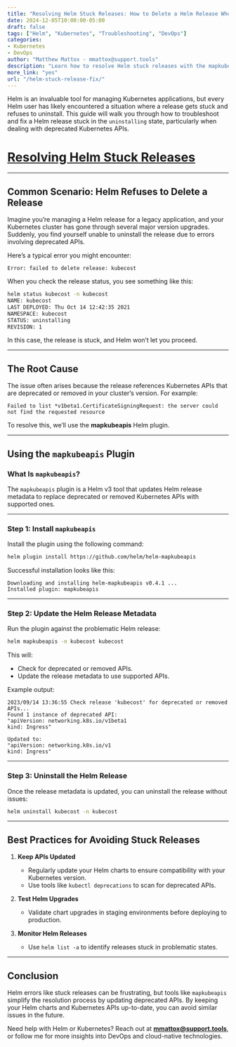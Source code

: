 ```yaml
---
title: "Resolving Helm Stuck Releases: How to Delete a Helm Release When It Refuses to Uninstall"
date: 2024-12-05T10:00:00-05:00
draft: false
tags: ["Helm", "Kubernetes", "Troubleshooting", "DevOps"]
categories:
- Kubernetes
- DevOps
author: "Matthew Mattox - mmattox@support.tools"
description: "Learn how to resolve Helm stuck releases with the mapkubeapis plugin and ensure smooth Helm chart management in Kubernetes."
more_link: "yes"
url: "/helm-stuck-release-fix/"
---
```


Helm is an invaluable tool for managing Kubernetes applications, but every Helm user has likely encountered a situation where a release gets stuck and refuses to uninstall. This guide will walk you through how to troubleshoot and fix a Helm release stuck in the `uninstalling` state, particularly when dealing with deprecated Kubernetes APIs.  

<!--more-->

# [Resolving Helm Stuck Releases](#resolving-helm-stuck-releases)

---

## Common Scenario: Helm Refuses to Delete a Release  

Imagine you’re managing a Helm release for a legacy application, and your Kubernetes cluster has gone through several major version upgrades. Suddenly, you find yourself unable to uninstall the release due to errors involving deprecated APIs.  

Here’s a typical error you might encounter:  
```plaintext
Error: failed to delete release: kubecost
```

When you check the release status, you see something like this:  

```bash
helm status kubecost -n kubecost
NAME: kubecost
LAST DEPLOYED: Thu Oct 14 12:42:35 2021
NAMESPACE: kubecost
STATUS: uninstalling
REVISION: 1
```

In this case, the release is stuck, and Helm won’t let you proceed.  

---

## The Root Cause  

The issue often arises because the release references Kubernetes APIs that are deprecated or removed in your cluster’s version. For example:  
```plaintext
Failed to list *v1beta1.CertificateSigningRequest: the server could not find the requested resource
```

To resolve this, we’ll use the **mapkubeapis** Helm plugin.  

---

## Using the `mapkubeapis` Plugin  

### What Is `mapkubeapis`?  
The `mapkubeapis` plugin is a Helm v3 tool that updates Helm release metadata to replace deprecated or removed Kubernetes APIs with supported ones.  

---

### Step 1: Install `mapkubeapis`  

Install the plugin using the following command:  
```bash
helm plugin install https://github.com/helm/helm-mapkubeapis
```  
Successful installation looks like this:  
```plaintext
Downloading and installing helm-mapkubeapis v0.4.1 ...
Installed plugin: mapkubeapis
```

---

### Step 2: Update the Helm Release Metadata  

Run the plugin against the problematic Helm release:  
```bash
helm mapkubeapis -n kubecost kubecost
```  
This will:  
- Check for deprecated or removed APIs.  
- Update the release metadata to use supported APIs.  

Example output:  
```plaintext
2023/09/14 13:36:55 Check release 'kubecost' for deprecated or removed APIs...
Found 1 instance of deprecated API:
"apiVersion: networking.k8s.io/v1beta1
kind: Ingress"

Updated to:
"apiVersion: networking.k8s.io/v1
kind: Ingress"
```

---

### Step 3: Uninstall the Helm Release  

Once the release metadata is updated, you can uninstall the release without issues:  
```bash
helm uninstall kubecost -n kubecost
```

---

## Best Practices for Avoiding Stuck Releases  

1. **Keep APIs Updated**  
   - Regularly update your Helm charts to ensure compatibility with your Kubernetes version.  
   - Use tools like `kubectl deprecations` to scan for deprecated APIs.  

2. **Test Helm Upgrades**  
   - Validate chart upgrades in staging environments before deploying to production.  

3. **Monitor Helm Releases**  
   - Use `helm list -a` to identify releases stuck in problematic states.  

---

## Conclusion  

Helm errors like stuck releases can be frustrating, but tools like `mapkubeapis` simplify the resolution process by updating deprecated APIs. By keeping your Helm charts and Kubernetes APIs up-to-date, you can avoid similar issues in the future.  

Need help with Helm or Kubernetes? Reach out at **mmattox@support.tools**, or follow me for more insights into DevOps and cloud-native technologies.  
